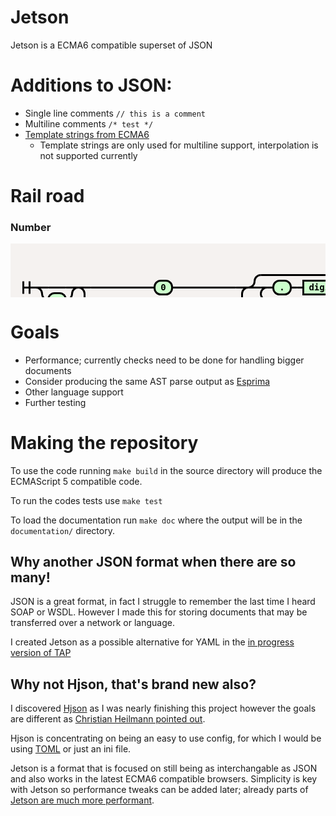 # Jetson

Jetson is a ECMA6 compatible superset of JSON

# Additions to JSON:

- Single line comments `// this is a comment`
- Multiline comments `/* test */`
- [Template strings from ECMA6](https://developer.mozilla.org/en-US/docs/Web/JavaScript/Reference/template_strings)
  - Template strings are only used for multiline support, interpolation is not supported currently

# Rail road
<style>
svg.railroad-diagram {
    background-color: hsl(30,20%,95%);
}
svg.railroad-diagram path {
    stroke-width: 3;
    stroke: black;
    fill: rgba(0,0,0,0);
}
svg.railroad-diagram text {
    font: bold 14px monospace;
    text-anchor: middle;
}
svg.railroad-diagram text.label {
    text-anchor: start;
}
svg.railroad-diagram text.comment {
    font: italic 12px monospace;
}
svg.railroad-diagram rect {
    stroke-width: 3;
    stroke: black;
    fill: hsl(120,100%,90%);
}

</style>

### Number
<svg class="railroad-diagram" width="885" height="150" ><g transform="translate(.5 .5)" ><path d="M 20 60 v 20 m 10 -20 v 20 m -10 -10 h 20.5" ></path><g ><path d="M40 70h0" ></path><path d="M108 70h0" ></path><path d="M40 70h20" ></path><g ><path d="M60 70h28" ></path></g><path d="M88 70h20" ></path><path d="M40 70a10 10 0 0 1 10 10v0a10 10 0 0 0 10 10" ></path><g ><path d="M60 90h0" ></path><path d="M88 90h0" ></path><rect x="60" y="79" width="28" height="22" rx="10" ry="10" ></rect><text x="74" y="94" >-</text></g><path d="M88 90a10 10 0 0 0 10 -10v0a10 10 0 0 1 10 -10" ></path></g><g ><path d="M108 70h0" ></path><path d="M380 70h0" ></path><path d="M108 70h20" ></path><g ><path d="M128 70h102" ></path><path d="M258 70h102" ></path><rect x="230" y="59" width="28" height="22" rx="10" ry="10" ></rect><text x="244" y="74" >0</text></g><path d="M360 70h20" ></path><path d="M108 70a10 10 0 0 1 10 10v20a10 10 0 0 0 10 10" ></path><g ><path d="M128 110h0" ></path><path d="M360 110h0" ></path><path d="M128 110h10" ></path><g ><path d="M138 110h0" ></path><path d="M230 110h0" ></path><rect x="138" y="99" width="92" height="22" ></rect><text x="184" y="114" >digit 1-9</text></g><path d="M230 110h10" ></path><g ><path d="M240 110h0" ></path><path d="M360 110h0" ></path><path d="M240 110a10 10 0 0 0 10 -10v0a10 10 0 0 1 10 -10" ></path><g ><path d="M260 90h80" ></path></g><path d="M340 90a10 10 0 0 1 10 10v0a10 10 0 0 0 10 10" ></path><path d="M240 110h20" ></path><g ><path d="M260 110h0" ></path><path d="M340 110h0" ></path><path d="M260 110h10" ></path><g ><path d="M270 110h0" ></path><path d="M330 110h0" ></path><rect x="270" y="99" width="60" height="22" ></rect><text x="300" y="114" >digit</text></g><path d="M330 110h10" ></path><path d="M270 110a10 10 0 0 0 -10 10v0a10 10 0 0 0 10 10" ></path><g ><path d="M270 130h60" ></path></g><path d="M330 130a10 10 0 0 0 10 -10v0a10 10 0 0 0 -10 -10" ></path></g><path d="M340 110h20" ></path></g></g><path d="M360 110a10 10 0 0 0 10 -10v-20a10 10 0 0 1 10 -10" ></path></g><g ><path d="M380 70h0" ></path><path d="M568 70h0" ></path><path d="M380 70a10 10 0 0 0 10 -10v0a10 10 0 0 1 10 -10" ></path><g ><path d="M400 50h148" ></path></g><path d="M548 50a10 10 0 0 1 10 10v0a10 10 0 0 0 10 10" ></path><path d="M380 70h20" ></path><g ><path d="M400 70h0" ></path><path d="M548 70h0" ></path><path d="M400 70h10" ></path><g ><path d="M410 70h0" ></path><path d="M538 70h0" ></path><path d="M410 70h10" ></path><g ><path d="M420 70h0" ></path><path d="M448 70h0" ></path><rect x="420" y="59" width="28" height="22" rx="10" ry="10" ></rect><text x="434" y="74" >.</text></g><path d="M448 70h10" ></path><path d="M458 70h10" ></path><g ><path d="M468 70h0" ></path><path d="M528 70h0" ></path><rect x="468" y="59" width="60" height="22" ></rect><text x="498" y="74" >digit</text></g><path d="M528 70h10" ></path></g><path d="M538 70h10" ></path><path d="M410 70a10 10 0 0 0 -10 10v0a10 10 0 0 0 10 10" ></path><g ><path d="M410 90h128" ></path></g><path d="M538 90a10 10 0 0 0 10 -10v0a10 10 0 0 0 -10 -10" ></path></g><path d="M548 70h20" ></path></g><g ><path d="M568 70h0" ></path><path d="M844 70h0" ></path><path d="M568 70a10 10 0 0 0 10 -10v-28a10 10 0 0 1 10 -10" ></path><g ><path d="M588 22h236" ></path></g><path d="M824 22a10 10 0 0 1 10 10v28a10 10 0 0 0 10 10" ></path><path d="M568 70h20" ></path><g ><path d="M588 70h0" ></path><path d="M824 70h0" ></path><g ><path d="M588 70h0" ></path><path d="M656 70h0" ></path><path d="M588 70h20" ></path><g ><path d="M608 70h0" ></path><path d="M636 70h0" ></path><rect x="608" y="59" width="28" height="22" rx="10" ry="10" ></rect><text x="622" y="74" >e</text></g><path d="M636 70h20" ></path><path d="M588 70a10 10 0 0 1 10 10v10a10 10 0 0 0 10 10" ></path><g ><path d="M608 100h0" ></path><path d="M636 100h0" ></path><rect x="608" y="89" width="28" height="22" rx="10" ry="10" ></rect><text x="622" y="104" >E</text></g><path d="M636 100a10 10 0 0 0 10 -10v-10a10 10 0 0 1 10 -10" ></path></g><g ><path d="M656 70h0" ></path><path d="M724 70h0" ></path><path d="M656 70a10 10 0 0 0 10 -10v0a10 10 0 0 1 10 -10" ></path><g ><path d="M676 50h0" ></path><path d="M704 50h0" ></path><rect x="676" y="39" width="28" height="22" rx="10" ry="10" ></rect><text x="690" y="54" >+</text></g><path d="M704 50a10 10 0 0 1 10 10v0a10 10 0 0 0 10 10" ></path><path d="M656 70h20" ></path><g ><path d="M676 70h28" ></path></g><path d="M704 70h20" ></path><path d="M656 70a10 10 0 0 1 10 10v0a10 10 0 0 0 10 10" ></path><g ><path d="M676 90h0" ></path><path d="M704 90h0" ></path><rect x="676" y="79" width="28" height="22" rx="10" ry="10" ></rect><text x="690" y="94" >-</text></g><path d="M704 90a10 10 0 0 0 10 -10v0a10 10 0 0 1 10 -10" ></path></g><path d="M724 70h10" ></path><g ><path d="M734 70h0" ></path><path d="M814 70h0" ></path><path d="M734 70h10" ></path><g ><path d="M744 70h0" ></path><path d="M804 70h0" ></path><rect x="744" y="59" width="60" height="22" ></rect><text x="774" y="74" >digit</text></g><path d="M804 70h10" ></path><path d="M744 70a10 10 0 0 0 -10 10v0a10 10 0 0 0 10 10" ></path><g ><path d="M744 90h60" ></path></g><path d="M804 90a10 10 0 0 0 10 -10v0a10 10 0 0 0 -10 -10" ></path></g><path d="M814 70h10" ></path></g><path d="M824 70h20" ></path></g><path d="M 844 70 h 20 m -10 -10 v 20 m 10 -20 v 20" ></path></g></svg>



# Goals
- Performance; currently checks need to be done for handling bigger documents
- Consider producing the same AST parse output as [Esprima](http://esprima.org/doc/index.html#ast)
- Other language support
- Further testing

# Making the repository

To use the code running `make build` in the source directory will produce the ECMAScript 5 compatible code.

To run the codes tests use `make test`

To load the documentation run `make doc` where the output will be in the `documentation/` directory.

## Why another JSON format when there are so many!
JSON is a great format, in fact I struggle to remember the last time I heard SOAP or WSDL.
However I made this for storing documents that may be transferred over a network or language.

I created Jetson as a possible alternative for YAML in the [in progress version of TAP](https://github.com/TestAnything/Specification)

## Why not Hjson, that's brand new also?
I discovered [Hjson](http://hjson.org/) as I was nearly finishing this project however the goals are different as [Christian Heilmann pointed out](https://twitter.com/codepo8/status/561267477066567681).

Hjson is concentrating on being an easy to use config, for which I would be using [TOML](https://github.com/toml-lang/toml) or just an ini file.

Jetson is a format that is focused on still being as interchangable as JSON and also works in the latest ECMA6 compatible browsers. Simplicity is key with Jetson so performance tweaks can be added later; already parts of [Jetson are much more performant](http://jsperf.com/matchnumbertokeniser).
